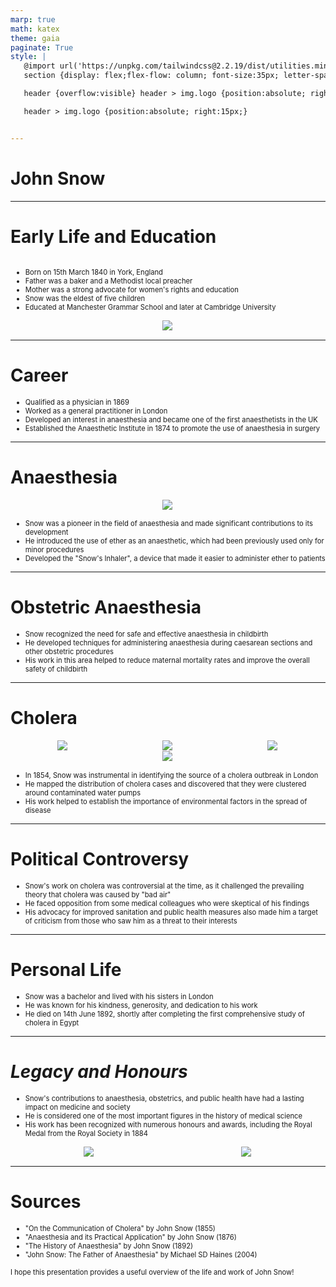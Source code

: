 ```yaml
---
marp: true
math: katex
theme: gaia
paginate: True
style: |
   @import url('https://unpkg.com/tailwindcss@2.2.19/dist/utilities.min.css');
   section {display: flex;flex-flow: column; font-size:35px; letter-spacing:1.4px;}

   header {overflow:visible} header > img.logo {position:absolute; right:15px;}

   header > img.logo {position:absolute; right:15px;}


---
```

<!-- backgroundImage: url('backgrounds/aaabstract (3).png') -->
<!-- _class: lead -->

 # John Snow

---
<style scoped>p,li {font-size:0.76em}</style>

 # Early Life and Education
<div style='flex:1 1 auto; min-height:0;' class="grid grid-cols-8 gap-4">
<div style='display:flex; flex-flow:column; min-height:0;' class="col-span-4">

- Born on 15th March 1840 in York, England
- Father was a baker and a Methodist local preacher
- Mother was a strong advocate for women's rights and education
- Snow was the eldest of five children
- Educated at Manchester Grammar School and later at Cambridge University
</div>

<div style='display:flex; flex-flow:column; min-height:0;' class="col-span-4">

<div style="display: flex; flex: 1 1 auto; flex-flow: row; min-height: 0"><div style="display: flex; flex: 1 1 auto; justify-content: center;min-height:0;min-width:0; margin-bottom:0.1em;;margin-right:0.15em">
<img style='object-fit: contain; max-height:100%; max-width:100%; background-color: rgba(0,0,0,0);' src='https://upload.wikimedia.org/wikipedia/commons/thumb/e/e9/All_Saints%2C_North_Street%2C_York_%284179098283%29.jpg/220px-All_Saints%2C_North_Street%2C_York_%284179098283%29.jpg'/>
</div>
</div>

</div>

</div>


---
<style scoped>p,li {font-size:0.84em}</style>

 # Career

- Qualified as a physician in 1869
- Worked as a general practitioner in London
- Developed an interest in anaesthesia and became one of the first anaesthetists in the UK
- Established the Anaesthetic Institute in 1874 to promote the use of anaesthesia in surgery

---
<style scoped>p,li {font-size:0.84em}</style>

 # Anaesthesia
<div style="display: flex; flex: 1 1 auto; flex-flow: row; min-height: 0"><div style="display: flex; flex: 1 1 auto; justify-content: center;min-height:0;min-width:0; margin-bottom:0.1em;;margin-right:0.15em">
<img style='object-fit: contain; max-height:100%; max-width:100%; background-color: rgba(0,0,0,0);' src='https://upload.wikimedia.org/wikipedia/commons/thumb/a/a4/Barker--John_Snow--1847.jpg/220px-Barker--John_Snow--1847.jpg'/>
</div>
</div>

- Snow was a pioneer in the field of anaesthesia and made significant contributions to its development
- He introduced the use of ether as an anaesthetic, which had been previously used only for minor procedures
- Developed the "Snow's Inhaler", a device that made it easier to administer ether to patients

---
<style scoped>p,li {font-size:0.88em}</style>

 # Obstetric Anaesthesia
- Snow recognized the need for safe and effective anaesthesia in childbirth
- He developed techniques for administering anaesthesia during caesarean sections and other obstetric procedures
- His work in this area helped to reduce maternal mortality rates and improve the overall safety of childbirth


---
<style scoped>p,li {font-size:0.72em}</style>

 # Cholera
<div style="display: flex; flex: 1 1 auto; flex-flow: row; min-height: 0"><div style="display: flex; flex: 1 1 auto; justify-content: center;min-height:0;min-width:0; margin-bottom:0.1em;;margin-right:0.15em">
<img style='object-fit: contain; max-height:100%; max-width:100%; background-color: rgba(0,0,0,0);' src='https://upload.wikimedia.org/wikipedia/commons/thumb/0/00/Chol_an.gif/300px-Chol_an.gif'/>
</div>
<div style="display: flex; flex: 1 1 auto; justify-content: center;min-height:0;min-width:0; margin-bottom:0.1em;;margin-right:0.15em">
<img style='object-fit: contain; max-height:100%; max-width:100%; background-color: rgba(0,0,0,0);' src='https://upload.wikimedia.org/wikipedia/commons/thumb/4/46/Choleramaplondon1866.png/300px-Choleramaplondon1866.png'/>
</div>
<div style="display: flex; flex: 1 1 auto; justify-content: center;min-height:0;min-width:0; margin-bottom:0.1em;;margin-right:0.15em">
<img style='object-fit: contain; max-height:100%; max-width:100%; background-color: rgba(0,0,0,0);' src='https://upload.wikimedia.org/wikipedia/commons/thumb/2/27/Snow-cholera-map-1.jpg/300px-Snow-cholera-map-1.jpg'/>
</div>
</div>
<div style="display: flex; flex: 1 1 auto; flex-flow: row; min-height: 0"><div style="display: flex; flex: 1 1 auto; justify-content: center;min-height:0;min-width:0; margin-bottom:0.1em;;margin-right:0.15em">
<img style='object-fit: contain; max-height:100%; max-width:100%; background-color: rgba(0,0,0,0);' src='https://upload.wikimedia.org/wikipedia/commons/thumb/c/cb/John_Snow_memorial_and_pub.jpg/220px-John_Snow_memorial_and_pub.jpg'/>
</div>
</div>

- In 1854, Snow was instrumental in identifying the source of a cholera outbreak in London
- He mapped the distribution of cholera cases and discovered that they were clustered around contaminated water pumps
- His work helped to establish the importance of environmental factors in the spread of disease

---
<style scoped>p,li {font-size:0.88em}</style>

 # Political Controversy

- Snow's work on cholera was controversial at the time, as it challenged the prevailing theory that cholera was caused by "bad air"
- He faced opposition from some medical colleagues who were skeptical of his findings
- His advocacy for improved sanitation and public health measures also made him a target of criticism from those who saw him as a threat to their interests

---
<style scoped>p,li {font-size:0.88em}</style>

 # Personal Life

- Snow was a bachelor and lived with his sisters in London
- He was known for his kindness, generosity, and dedication to his work
- He died on 14th June 1892, shortly after completing the first comprehensive study of cholera in Egypt

---
<style scoped>p,li {font-size:0.80em}</style>

 # _Legacy and Honours_
- Snow's contributions to anaesthesia, obstetrics, and public health have had a lasting impact on medicine and society
- He is considered one of the most important figures in the history of medical science
- His work has been recognized with numerous honours and awards, including the Royal Medal from the Royal Society in 1884
<div style="display: flex; flex: 1 1 auto; flex-flow: row; min-height: 0"><div style="display: flex; flex: 1 1 auto; justify-content: center;min-height:0;min-width:0; margin-bottom:0.1em;;margin-right:0.15em">
<img style='object-fit: contain; max-height:100%; max-width:100%; background-color: rgba(0,0,0,0);' src='https://upload.wikimedia.org/wikipedia/commons/thumb/a/a9/JohnSnowBrompton.jpg/220px-JohnSnowBrompton.jpg'/>
</div>
<div style="display: flex; flex: 1 1 auto; justify-content: center;min-height:0;min-width:0; margin-bottom:0.1em;;margin-right:0.15em">
<img style='object-fit: contain; max-height:100%; max-width:100%; background-color: rgba(0,0,0,0);' src='https://upload.wikimedia.org/wikipedia/commons/thumb/e/e0/Dr_John_Snow_%2824023399742%29.jpg/220px-Dr_John_Snow_%2824023399742%29.jpg'/>
</div>
</div>


---
<style scoped>p,li {font-size:0.80em}</style>

 # Sources

- "On the Communication of Cholera" by John Snow (1855)
- "Anaesthesia and its Practical Application" by John Snow (1876)
- "The History of Anaesthesia" by John Snow (1892)
- "John Snow: The Father of Anaesthesia" by Michael SD Haines (2004)

I hope this presentation provides a useful overview of the life and work of John Snow!